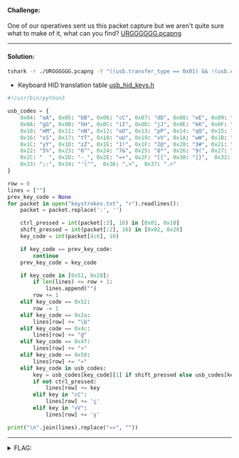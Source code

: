 #### Challenge:

One of our operatives sent us this packet capture but we aren't quite sure what to make of it, what can you find? [URGGGGGG.pcapng](./URGGGGGG.pcapng ":ignore")

---

#### Solution:

```bash
tshark -r ./URGGGGGG.pcapng -Y "((usb.transfer_type == 0x01) && !(usb.capdata == 00:00:00:00:00:00:00:00))" -T fields -e usb.capdata > keystrokes.txt
```

- Keyboard HID translation table [usb_hid_keys.h](https://gist.github.com/MightyPork/6da26e382a7ad91b5496ee55fdc73db2)

```python
#!/usr/bin/python3

usb_codes = {
    0x04: "aA", 0x05: "bB", 0x06: "cC", 0x07: "dD", 0x08: "eE", 0x09: "fF",
    0x0A: "gG", 0x0B: "hH", 0x0C: "iI", 0x0D: "jJ", 0x0E: "kK", 0x0F: "lL",
    0x10: "mM", 0x11: "nN", 0x12: "oO", 0x13: "pP", 0x14: "qQ", 0x15: "rR",
    0x16: "sS", 0x17: "tT", 0x18: "uU", 0x19: "vV", 0x1A: "wW", 0x1B: "xX",
    0x1C: "yY", 0x1D: "zZ", 0x1E: "1!", 0x1F: "2@", 0x20: "3#", 0x21: "4$",
    0x22: "5%", 0x23: "6^", 0x24: "7&", 0x25: "8*", 0x26: "9(", 0x27: "0)",
    0x2C: "  ", 0x2D: "-_", 0x2E: "=+", 0x2F: "[{", 0x30: "]}",  0x32: "#~",
    0x33: ";:", 0x34: "'\"",  0x36: ",<",  0x37: ".>"
}

row = 0
lines = [""]
prev_key_code = None
for packet in open("keystrokes.txt", "r").readlines():
    packet = packet.replace(':', '')

    ctrl_pressed = int(packet[:2], 16) in [0x01, 0x10]
    shift_pressed = int(packet[:2], 16) in [0x02, 0x20]
    key_code = int(packet[4:6], 16)

    if key_code == prev_key_code:
        continue
    prev_key_code = key_code

    if key_code in [0x51, 0x28]:
        if len(lines) <= row + 1:
            lines.append("")
        row += 1
    elif key_code == 0x52:
        row -= 1
    elif key_code == 0x2a:
        lines[row] += "\b"
    elif key_code == 0x4c:
        lines[row] += "d̼"
    elif key_code == 0x4f:
        lines[row] += "»"
    elif key_code == 0x50:
        lines[row] += "«"
    elif key_code in usb_codes:
        key = usb_codes[key_code][1] if shift_pressed else usb_codes[key_code][0]
        if not ctrl_pressed:
            lines[row] += key
        elif key in "cC":
            lines[row] += 'c̼'
        elif key in "vV":
            lines[row] += 'v̼'

print("\n".join(lines).replace("«»", ""))

```

---

<details><summary>FLAG:</summary>

```
RITSEC{wH0_s@id_n3tw0rk1nG_wAs_tH3_oNlY_pAck3t_TyP3}
```

</details>
<br/>

